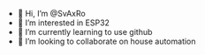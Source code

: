 - 👋 Hi, I’m @SvAxRo
- 👀 I’m interested in ESP32
- 🌱 I’m currently learning to use github
- 💞️ I’m looking to collaborate on house automation
<!---
- 📫 How to reach me ...
- 😄 Pronouns: ...
- ⚡ Fun fact: ...
--->
<!---
SvAxRo/SvAxRo is a ✨ special ✨ repository because its `README.md` (this file) appears on your GitHub profile.
You can click the Preview link to take a look at your changes.
--->
